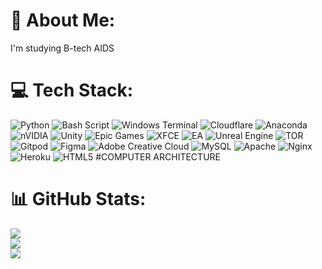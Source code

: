 # 💫 About Me:
I'm studying B-tech AIDS 


# 💻 Tech Stack:
![Python](https://img.shields.io/badge/python-3670A0?style=flat&logo=python&logoColor=ffdd54) ![Bash Script](https://img.shields.io/badge/bash_script-%23121011.svg?style=flat&logo=gnu-bash&logoColor=white) ![Windows Terminal](https://img.shields.io/badge/Windows%20Terminal-%234D4D4D.svg?style=flat&logo=windows-terminal&logoColor=white) ![Cloudflare](https://img.shields.io/badge/Cloudflare-F38020?style=flat&logo=Cloudflare&logoColor=white) ![Anaconda](https://img.shields.io/badge/Anaconda-%2344A833.svg?style=flat&logo=anaconda&logoColor=white) ![nVIDIA](https://img.shields.io/badge/cuda-000000.svg?style=flat&logo=nVIDIA&logoColor=green) ![Unity](https://img.shields.io/badge/unity-%23000000.svg?style=flat&logo=unity&logoColor=white) ![Epic Games](https://img.shields.io/badge/epicgames-%23313131.svg?style=flat&logo=epicgames&logoColor=white) ![XFCE](https://img.shields.io/badge/XFCE-%232284F2.svg?style=flat&logo=xfce&logoColor=white) ![EA](https://img.shields.io/badge/ea-%23000000.svg?style=flat&logo=ea&logoColor=white) ![Unreal Engine](https://img.shields.io/badge/unrealengine-%23313131.svg?style=flat&logo=unrealengine&logoColor=white) ![TOR](https://img.shields.io/badge/tor-%237E4798.svg?style=flat&logo=tor-project&logoColor=white) ![Gitpod](https://img.shields.io/badge/gitpod-f06611.svg?style=flat&logo=gitpod&logoColor=white) ![Figma](https://img.shields.io/badge/figma-%23F24E1E.svg?style=flat&logo=figma&logoColor=white) ![Adobe Creative Cloud](https://img.shields.io/badge/Adobe%20Creative%20Cloud-DA1F26.svg?style=flat&logo=Adobe%20Creative%20Cloud&logoColor=white) ![MySQL](https://img.shields.io/badge/mysql-4479A1.svg?style=flat&logo=mysql&logoColor=white) ![Apache](https://img.shields.io/badge/apache-%23D42029.svg?style=flat&logo=apache&logoColor=white) ![Nginx](https://img.shields.io/badge/nginx-%23009639.svg?style=flat&logo=nginx&logoColor=white) ![Heroku](https://img.shields.io/badge/heroku-%23430098.svg?style=flat&logo=heroku&logoColor=white) ![HTML5](https://img.shields.io/badge/html5-%23E34F26.svg?style=flat&logo=html5&logoColor=white)
#COMPUTER ARCHITECTURE 










# 📊 GitHub Stats:
![](https://github-readme-stats.vercel.app/api?username=MR-WHOAMEYE&theme=dark&hide_border=false&include_all_commits=false&count_private=false)<br/>
![](https://github-readme-streak-stats.herokuapp.com/?user=MR-WHOAMEYE&theme=dark&hide_border=false)<br/>
![](https://github-readme-stats.vercel.app/api/top-langs/?username=MR-WHOAMEYE&theme=dark&hide_border=false&include_all_commits=false&count_private=false&layout=compact)

